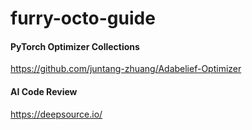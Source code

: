 # furry-octo-guide

#### PyTorch Optimizer Collections
https://github.com/juntang-zhuang/Adabelief-Optimizer

#### AI Code Review
https://deepsource.io/
